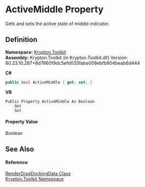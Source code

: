 # ActiveMiddle Property


Gets and sets the active state of middle indicator.



## Definition
**Namespace:** <a href="79d2eac2-21f4-54ff-7552-b20c33c30600.md">Krypton.Toolkit</a>  
**Assembly:** Krypton.Toolkit (in Krypton.Toolkit.dll) Version: 80.23.10.287+8d7660f9dc5efd033fabe008ebfb904beab6d444

**C#**
``` C#
public bool ActiveMiddle { get; set; }
```
**VB**
``` VB
Public Property ActiveMiddle As Boolean
	Get
	Set
```



#### Property Value
Boolean

## See Also


#### Reference
<a href="ff24036a-10ad-ad26-418f-e224a43c0b47.md">RenderDragDockingData Class</a>  
<a href="79d2eac2-21f4-54ff-7552-b20c33c30600.md">Krypton.Toolkit Namespace</a>  
